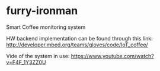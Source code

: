 # furry-ironman
Smart Coffee monitoring system

HW backend implementation can be found through this link: 
http://developer.mbed.org/teams/gloves/code/IoT_coffee/

Vide of the system in use: https://www.youtube.com/watch?v=F4F_1Y3ZZ0U

